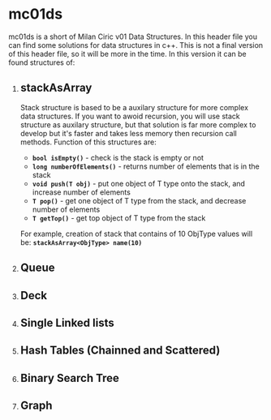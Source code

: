# mc01ds

mc01ds is a short of Milan Ciric v01 Data Structures. In this header file you can find some solutions for data structures in c++. 
This is not a final version of this header file, so it will be more in the time. In this version it can be found structures of:

1. ## stackAsArray

    Stack structure is based to be a auxilary structure for more complex data structures. If you want to awoid recursion, you will
    use stack structure as auxilary structure, but that solution is far more complex to develop but it's faster and takes less memory
    then recursion call methods. Function of this structures are:

    - **```bool isEmpty()```**            - check is the stack is empty or not
    - **```long numberOfElements()```**   - returns number of elements that is in the stack
    - **```void push(T obj)```**          - put one object of T type onto the stack, and increase number of elements
    - **```T pop()```**                   - get one object of T type from the stack, and decrease number of elements
    - **```T getTop()```**                - get top object of T type from the stack

    For example, creation of stack that contains of 10 ObjType values will be:   **```stackAsArray<ObjType> name(10)```**
    
2. ## Queue
3. ## Deck
4. ## Single Linked lists
5. ## Hash Tables (Chainned and Scattered)
6. ## Binary Search Tree
7. ## Graph


